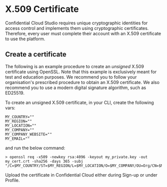 # X.509 Certificate

Confidential Cloud Studio requires unique cryptographic identities for access control and implements them using cryptographic certificates. Therefore, every user must complete their account with an X.509 certificate to use the platform.

## Create a certificate

The following is an example procedure to create an _unsigned_ X.509 certificate using OpenSSL. Note that this example is exclusively meant for test and education purposes. We recommend you to follow your organisation's prescribed procedure to obtain an X.509 certificate. We also recommend you to use a modern digital signature algorithm, such as ED25519.

To create an unsigned X.509 certificate, in your CLI, create the following vars:

```
MY_COUNTRY=""
MY_REGION=""
MY_LOCATION=""
MY_COMPANY=""
MY_COMPANY_WEBSITE=""
MY_EMAIL=""
```

and run the below command:

```
> openssl req -x509 -newkey rsa:4096 -keyout my_private.key -out my_cert.crt -sha256 -days 365 -subj "/C=$MY_COUNTRY/ST=$MY_REGION/L=$MY_LOCATION/O=$MY_COMPANY/OU=Org/CN=$MY_COMPANY_WEBSITE/emailAddress=$MY_EMAIL"
```

Upload the certificate in Confidential Cloud either during Sign-up or under Profile.
